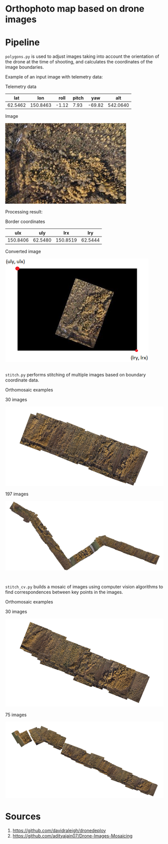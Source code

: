 # Orthophoto map based on drone images

# Pipeline

`polygons.py` is used to adjust images taking into account the orientation of the drone at the time of shooting, and calculates the coordinates of the image boundaries.

Example of an input image with telemetry data:

Telemetry data


| lat     | lon      | roll  | pitch | yaw    | alt      |
| ------- | -------- | ----- | ----- | ------ | -------- |
| 62.5462 | 150.8463 | -1.12 | 7.93  | -69.82 | 542.0640 |

Image

![1720183985544](images/README/1720183985544.png)

Processing result:

Border coordinates


| ulx      | uly     | lrx      | lry     |
| -------- | ------- | -------- | ------- |
| 150.8406 | 62.5480 | 150.8519 | 62.5444 |

Converted image

![1720184447954](images/README/1720184447954.png)

## 

`stitch.py` performs stitching of multiple images based on boundary coordinate data.

Orthomosaic examples

30 images

![1720170550865](images/README/1720170550865.png)

197 images

![1720174312488](images/README/1720174312488.png)

# 

`stitch_cv.py` builds a mosaic of images using computer vision algorithms to find correspondences between key points in the images.

Orthomosaic examples

30 images

![1720174502388](images/README/1720174502388.png)

75 images

![1720175111278](images/README/1720175111278.png)

# Sources

1. https://github.com/davidraleigh/dronedeploy
2. https://github.com/adityajain07/Drone-Images-Mosaicing
